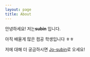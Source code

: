 ```yaml
---
layout: page
title: About
---
```


안녕하세요! 저는**subin** 입니다. 

아직 배울게 많은 컴공 학생입니다 ㅎㅎ

저에 대해 더 궁금하시면 [Jo-subin](https://github.com/Jo-subin/dongaoss)로 오세요! 



